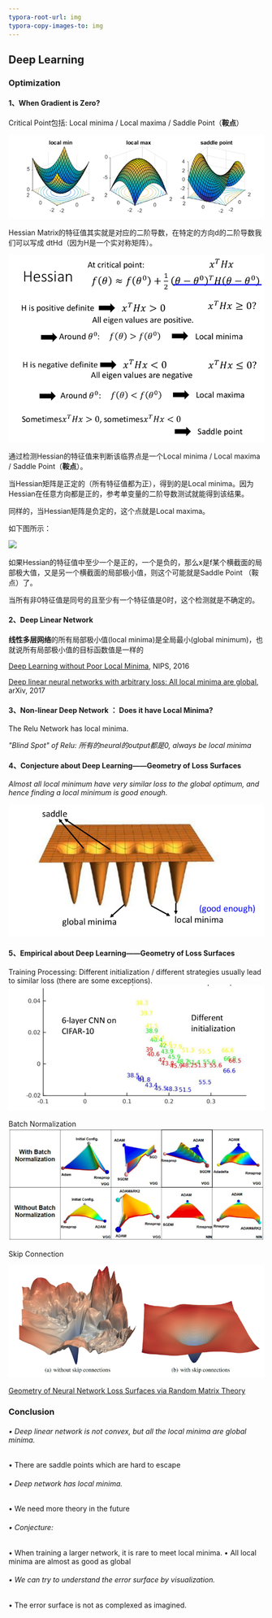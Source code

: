 ```yaml
---
typora-root-url: img
typora-copy-images-to: img
---
```


## Deep Learning 

### Optimization

#### 1、When Gradient is Zero?

Critical Point包括: Local minima / Local maxima / Saddle Point（**鞍点**）

![5](https://github.com/haoyuheng/MLDS_notebook/blob/master/img/5.png)

Hessian Matrix的特征值其实就是对应的二阶导数，在特定的方向d的二阶导数我们可以写成 dtHd（因为H是一个实对称矩阵）。

![6](https://github.com/haoyuheng/MLDS_notebook/blob/master/img/6.png)

通过检测Hessian的特征值来判断该临界点是一个Local minima / Local maxima / Saddle Point（**鞍点**）。

当Hessian矩阵是正定的（所有特征值都为正），得到的是Local minima。因为Hessian在任意方向都是正的，参考单变量的二阶导数测试就能得到该结果。

同样的，当Hessian矩阵是负定的，这个点就是Local maxima。

如下图所示：

![](https://img-blog.csdn.net/20170911121652806?watermark/2/text/aHR0cDovL2Jsb2cuY3Nkbi5uZXQvSGFuc3J5/font/5a6L5L2T/fontsize/400/fill/I0JBQkFCMA==/dissolve/70/gravity/SouthEast)

如果Hessian的特征值中至少一个是正的，一个是负的，那么x是f某个横截面的局部极大值，又是另一个横截面的局部极小值，则这个可能就是Saddle Point （鞍点）了。

当所有非0特征值是同号的且至少有一个特征值是0时，这个检测就是不确定的。



#### 2、Deep Linear Network

**线性多层网络**的所有局部极小值(local minima)是全局最小(global minimum)，也就说所有局部极小值的目标函数值是一样的

[Deep Learning without Poor Local Minima](https://arxiv.org/abs/1605.07110), NIPS, 2016

[Deep linear neural networks with arbitrary loss: All local minima are global](https://arxiv.org/abs/1712.01473), arXiv, 2017



#### 3、Non-linear  Deep Network ： Does it have Local Minima?

The Relu Network has local minima.

*"Blind Spot" of Relu: 所有的neural的output都是0, always be local minima*

#### 4、Conjecture about Deep Learning——Geometry of Loss Surfaces

*Almost all local minimum have very similar loss to the global optimum, and hence finding a local minimum is good enough.*

![1](https://github.com/haoyuheng/MLDS_notebook/blob/master/img/1.png)

#### 5、Empirical about Deep Learning——Geometry of Loss Surfaces

Training Processing: Different initialization / different strategies usually lead to similar loss (there are some exceptions). ![2](https://github.com/haoyuheng/MLDS_notebook/blob/master/img/2.png)

Batch Normalization![3](https://github.com/haoyuheng/MLDS_notebook/blob/master/img/3.png)

Skip Connection

![4](https://github.com/haoyuheng/MLDS_notebook/blob/master/img/4.png)

[Geometry of Neural Network Loss Surfaces via Random Matrix Theory](https://ai.google/research/pubs/pub46120)

### Conclusion

###### • Deep linear network is not convex, but all the local minima are global minima.

• 	There are saddle points which are hard to escape

###### • Deep network has local minima.

•	 We need more theory in the future

###### • Conjecture:

• 	When training a larger network, it is rare to meet local minima.
• 	All local minima are almost as good as global

###### • We can try to understand the error surface by visualization.

•	 The error surface is not as complexed as imagined.

